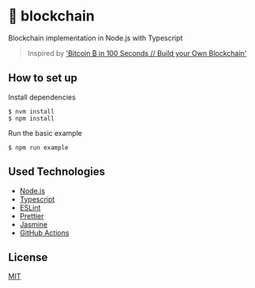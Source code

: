 # :link: blockchain

Blockchain implementation in Node.js with Typescript

> Inspired by ['Bitcoin ₿ in 100 Seconds // Build your Own Blockchain'](https://www.youtube.com/watch?v=qF7dkrce-mQ)

## How to set up

Install dependencies

```
$ nvm install
$ npm install
```

Run the basic example

```
$ npm run example
```

## Used Technologies

- [Node.js](https://nodejs.org/)
- [Typescript](https://www.typescriptlang.org/)
- [ESLint](https://eslint.org/)
- [Prettier](https://prettier.io/)
- [Jasmine](https://jasmine.github.io/)
- [GitHub Actions](https://github.com/features/actions)

## License

[MIT](./LICENSE)
